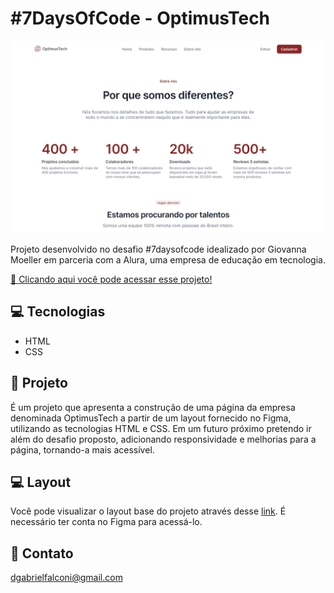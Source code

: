# #7DaysOfCode - OptimusTech

![preview](./assets/image/previewgithub.jpg)

Projeto desenvolvido no desafio #7daysofcode idealizado por Giovanna Moeller em parceria com a Alura, uma empresa de educação em tecnologia.

[📎 Clicando aqui você pode acessar esse projeto!](https://bfalconi.github.io/7daysofcode)

## 💻 Tecnologias

- HTML
- CSS

## 📝 Projeto

É um projeto que apresenta a construção de uma página da empresa denominada OptimusTech a partir de um layout fornecido no Figma, utilizando as tecnologias HTML e CSS. Em um futuro próximo pretendo ir além do desafio proposto, adicionando responsividade e melhorias para a página, tornando-a mais acessível.

## 💻 Layout

Você pode visualizar o layout base do projeto através desse [link](https://www.figma.com/file/mm3MLozvUDGhDRTxSLlGL5/7daysOfCode-HTML-CSS?node-id=0%3A1&t=JIiovw3ABSWaxnr5-0). É necessário ter conta no Figma para acessá-lo.

## 📩 Contato

dgabrielfalconi@gmail.com
